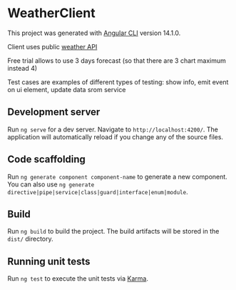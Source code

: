 # WeatherClient

This project was generated with [Angular CLI](https://github.com/angular/angular-cli) version 14.1.0.

Client uses public [weather API](https://www.weatherapi.com/)

Free trial allows to use 3 days forecast (so that there are 3 chart maximum instead 4)

Test cases are examples of different types of testing: show info, emit event on ui element,  update data srom service

## Development server

Run `ng serve` for a dev server. Navigate to `http://localhost:4200/`. The application will automatically reload if you change any of the source files.

## Code scaffolding

Run `ng generate component component-name` to generate a new component. You can also use `ng generate directive|pipe|service|class|guard|interface|enum|module`.

## Build

Run `ng build` to build the project. The build artifacts will be stored in the `dist/` directory.

## Running unit tests

Run `ng test` to execute the unit tests via [Karma](https://karma-runner.github.io).

